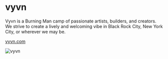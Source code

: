 # vyvn

Vyvn is a Burning Man camp of passionate artists, builders, and creators. We strive to create a lively and welcoming vibe in Black Rock City, New York City, or wherever we may be.

[vyvn.com](http://vyvn.com)

![vyvn](https://s3.amazonaws.com/vyvn/images/gallery/vyvn-burning-man-15/thumbnails/25.jpg)
